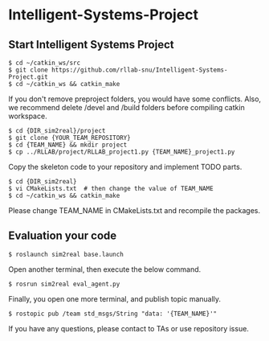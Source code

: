 # Intelligent-Systems-Project

## Start Intelligent Systems Project

```
$ cd ~/catkin_ws/src
$ git clone https://github.com/rllab-snu/Intelligent-Systems-Project.git
$ cd ~/catkin_ws && catkin_make
```

If you don't remove preproject folders, you would have some conflicts. Also, we recommend delete /devel and /build folders before compiling catkin workspace.

```
$ cd {DIR_sim2real}/project
$ git clone {YOUR_TEAM_REPOSITORY}
$ cd {TEAM_NAME} && mkdir project
$ cp ../RLLAB/project/RLLAB_project1.py {TEAM_NAME}_project1.py
```

Copy the skeleton code to your repository and implement TODO parts.

```
$ cd {DIR_sim2real}
$ vi CMakeLists.txt  # then change the value of TEAM_NAME
$ cd ~/catkin_ws && catkin_make
```

Please change TEAM_NAME in CMakeLists.txt and recompile the packages.


## Evaluation your code
```
$ roslaunch sim2real base.launch
```

Open another terminal, then execute the below command.

```
$ rosrun sim2real eval_agent.py
```

Finally, you open one more terminal, and publish topic manually.

```
$ rostopic pub /team std_msgs/String "data: '{TEAM_NAME}'"
```


If you have any questions, please contact to TAs or use repository issue.
